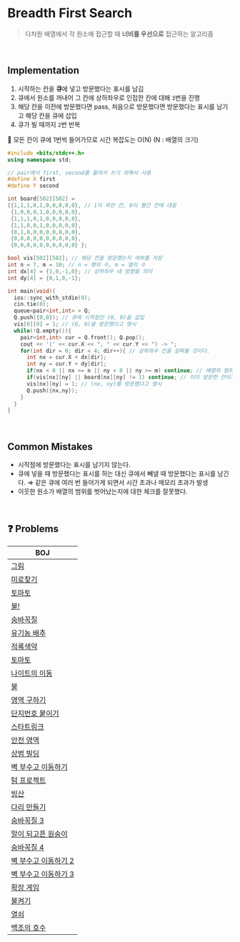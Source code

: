 # Breadth First Search

> 다차원 배열에서 각 원소에 접근할 때 **너비를 우선으로** 접근하는 알고리즘

<br/>

## Implementation

1. 시작하는 칸을 **큐**에 넣고 방문했다는 표시를 남김
2. 큐에서 원소를 꺼내어 그 칸에 상하좌우로 인접한 칸에 대해 `3`번을 진행
3. 해당 칸을 이전에 방문했다면 pass, 처음으로 방문했다면 방문했다는 표시를 남기고 해당 칸을 큐에 삽입
4. 큐가 빌 때까지 `2`번 반복

💛 모든 칸이 큐에 1번씩 들어가므로 시간 복잡도는 O(N) (N : 배열의 크기)

```cpp
#include <bits/stdc++.h>
using namespace std;

// pair에서 first, second를 줄여서 쓰기 위해서 사용
#define X first
#define Y second

int board[502][502] =
{{1,1,1,0,1,0,0,0,0,0}, // 1이 파란 칸, 0이 빨간 칸에 대응
 {1,0,0,0,1,0,0,0,0,0},
 {1,1,1,0,1,0,0,0,0,0},
 {1,1,0,0,1,0,0,0,0,0},
 {0,1,0,0,0,0,0,0,0,0},
 {0,0,0,0,0,0,0,0,0,0},
 {0,0,0,0,0,0,0,0,0,0} };

bool vis[502][502]; // 해당 칸을 방문했는지 여부를 저장
int n = 7, m = 10; // n = 행의 수, m = 열의 수
int dx[4] = {1,0,-1,0}; // 상하좌우 네 방향을 의미
int dy[4] = {0,1,0,-1};

int main(void){
  ios::sync_with_stdio(0);
  cin.tie(0);
  queue<pair<int,int> > Q;
  Q.push({0,0}); // 큐에 시작점인 (0, 0)을 삽입
  vis[0][0] = 1; // (0, 0)을 방문했다고 명시
  while(!Q.empty()){
    pair<int,int> cur = Q.front(); Q.pop();
    cout << '(' << cur.X << ", " << cur.Y << ") -> ";
    for(int dir = 0; dir < 4; dir++){ // 상하좌우 칸을 살펴볼 것이다.
      int nx = cur.X + dx[dir];
      int ny = cur.Y + dy[dir];
      if(nx < 0 || nx >= n || ny < 0 || ny >= m) continue; // 배열의 범위 밖일 경우
      if(vis[nx][ny] || board[nx][ny] != 1) continue; // 이미 방문한 칸이거나 파란 칸이 아닐 경우
      vis[nx][ny] = 1; // (nx, ny)를 방문했다고 명시
      Q.push({nx,ny});
    }
  }
}
```

<br/>

## Common Mistakes

- 시작점에 방문했다는 표시를 남기지 않는다.
- 큐에 넣을 때 방문했다는 표시를 하는 대신 큐에서 빼낼 때 방문했다는 표시를 남긴다.
  ⇒ 같은 큐에 여러 번 들어가게 되면서 시간 초과나 메모리 초과가 발생
- 이웃한 원소가 배열의 범위를 벗어났는지에 대한 체크를 잘못했다.

<br/>

## ❓ Problems

| BOJ                                                                                     |
| --------------------------------------------------------------------------------------- |
| [그림](https://github.com/eunnbi/algorithm/blob/main/bfs/BOJ/1926.cpp)                  |
| [미로찾기](https://github.com/eunnbi/algorithm/blob/main/bfs/BOJ/2178.cpp)              |
| [토마토](https://github.com/eunnbi/algorithm/blob/main/bfs/BOJ/7576.cpp)                |
| [불!](https://github.com/eunnbi/algorithm/blob/main/bfs/BOJ/4179.cpp)                   |
| [숨바꼭질](https://github.com/eunnbi/algorithm/blob/main/bfs/BOJ/1697.cpps)             |
| [유기농 배추](https://github.com/eunnbi/algorithm/blob/main/bfs/BOJ/1012.cpp)           |
| [적록색약](https://github.com/eunnbi/algorithm/blob/main/bfs/BOJ/10026.cpp)             |
| [토마토](https://github.com/eunnbi/algorithm/blob/main/bfs/BOJ/7569.cpp)                |
| [나이트의 이동](https://github.com/eunnbi/algorithm/blob/main/bfs/BOJ/7562.cpp)         |
| [불](https://github.com/eunnbi/algorithm/blob/main/bfs/BOJ/5427.cpp)                    |
| [영역 구하기](https://github.com/eunnbi/algorithm/blob/main/bfs/BOJ/2583.cpp)           |
| [단지번호 붙이기](https://github.com/eunnbi/algorithm/blob/main/bfs/BOJ/2667.cpp)       |
| [스타트링크](https://github.com/eunnbi/algorithm/blob/main/bfs/BOJ/5014.cpp)            |
| [안전 영역](https://github.com/eunnbi/algorithm/blob/main/bfs/BOJ/2468.cpp)             |
| [상범 빌딩](https://github.com/eunnbi/algorithm/blob/main/bfs/BOJ/6593.cpp)             |
| [벽 부수고 이동하기](https://github.com/eunnbi/algorithm/blob/main/bfs/BOJ/2206.cpp)    |
| [텀 프로젝트](https://github.com/eunnbi/algorithm/blob/main/bfs/BOJ/9466.cpp)           |
| [빙산](https://github.com/eunnbi/algorithm/blob/main/bfs/BOJ/2573.cpp)                  |
| [다리 만들기](https://github.com/eunnbi/algorithm/blob/main/bfs/BOJ/2146.cpp)           |
| [숨바꼭질 3](https://github.com/eunnbi/algorithm/blob/main/bfs/BOJ/13549.cpp)           |
| [말이 되고픈 원숭이](https://github.com/eunnbi/algorithm/blob/main/bfs/BOJ/1600.cpp)    |
| [숨바꼭질 4](https://github.com/eunnbi/algorithm/blob/main/bfs/BOJ/13913.cpp)           |
| [벽 부수고 이동하기 2](https://github.com/eunnbi/algorithm/blob/main/bfs/BOJ/14442.cpp) |
| [벽 부수고 이동하기 3](https://github.com/eunnbi/algorithm/blob/main/bfs/BOJ/16933.cpp) |
| [확장 게임](https://github.com/eunnbi/algorithm/blob/main/bfs/BOJ/16920.cpp)            |
| [불켜기](https://github.com/eunnbi/algorithm/blob/main/bfs/BOJ/11967.cpp)               |
| [열쇠](https://github.com/eunnbi/algorithm/blob/main/bfs/BOJ/9328.cpp)                  |
| [백조의 호수](https://github.com/eunnbi/algorithm/blob/main/bfs/BOJ/3197.cpp)           |
